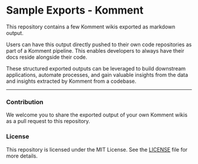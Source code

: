 # Sample Exports - Komment

This repository contains a few Komment wikis exported as markdown output.

Users can have this output directly pushed to their own code repositories as part of a Komment pipeline. This enables developers to always have their docs reside alongside their code.

These structured exported outputs can be leveraged to build downstream applications, automate processes, and gain valuable insights from the data and insights extracted by Komment from a codebase.

---
### Contribution

We welcome you to share the exported output of your own Komment wikis as a pull request to this repository.

### License

This repository is licensed under the MIT License. See the [LICENSE](./LICENSE) file for more details.
